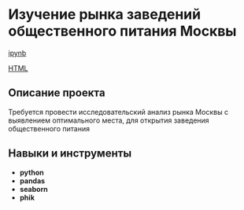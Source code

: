 # Изучение рынка заведений общественного питания Москвы

[ipynb](https://github.com/Margo-li/Practicum_projects/blob/main/python%20catering/public%20catering.ipynb) 

[HTML](https://github.com/Margo-li/Practicum_projects/blob/main/python%20catering/public%20catering.html) 

## Описание проекта

Требуется провести исследовательский анализ рынка Москвы с выявлением оптимального места, для открытия заведения общественного питания

## Навыки и инструменты

- **python**
- **pandas**
- **seaborn**
- **phik**
